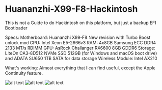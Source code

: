 # Huananzhi-X99-F8-Hackintosh

This is not a Guide to do Hackintosh on this platform, but just a backup EFI Bootloader

Specs:
Motherboard: Huananzhi X99-F8 New revision with Turbo Boost unlock mod
CPU: Intel Xeon E5-2666v3
RAM: 4x8GB Samsung ECC DDR4 2133 MT/s RDIMM
GPU: AsRock Challanger RX6600 8GB GDDR6
Storage: LiteOn CA3-8D512 NVMe SSD 512GB (for Windows and macOS boot drive) and ADATA SU650 1TB SATA for data storage
Wireless Module: Intel AX210

What's working:
Almost everything that I can find useful, except the Apple Continuity feature.

![alt text](https://github.com/yonathanarya/Huananzhi-X99-F8-Hackintosh/blob/main/Image/1.png)
![alt text](https://github.com/yonathanarya/Huananzhi-X99-F8-Hackintosh/blob/main/Image/2.png)
![alt text](https://github.com/yonathanarya/Huananzhi-X99-F8-Hackintosh/blob/main/Image/3.png)
